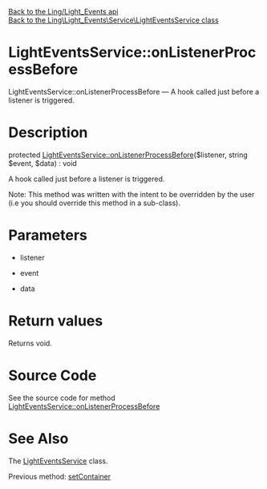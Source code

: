 [Back to the Ling/Light_Events api](https://github.com/lingtalfi/Light_Events/blob/master/doc/api/Ling/Light_Events.md)<br>
[Back to the Ling\Light_Events\Service\LightEventsService class](https://github.com/lingtalfi/Light_Events/blob/master/doc/api/Ling/Light_Events/Service/LightEventsService.md)


LightEventsService::onListenerProcessBefore
================



LightEventsService::onListenerProcessBefore — A hook called just before a listener is triggered.




Description
================


protected [LightEventsService::onListenerProcessBefore](https://github.com/lingtalfi/Light_Events/blob/master/doc/api/Ling/Light_Events/Service/LightEventsService/onListenerProcessBefore.md)($listener, string $event, $data) : void




A hook called just before a listener is triggered.

Note: This method was written with the intent to be overridden by the user (i.e you should override this method in a sub-class).



Parameters
================


- listener

    

- event

    

- data

    


Return values
================

Returns void.








Source Code
===========
See the source code for method [LightEventsService::onListenerProcessBefore](https://github.com/lingtalfi/Light_Events/blob/master/Service/LightEventsService.php#L157-L160)


See Also
================

The [LightEventsService](https://github.com/lingtalfi/Light_Events/blob/master/doc/api/Ling/Light_Events/Service/LightEventsService.md) class.

Previous method: [setContainer](https://github.com/lingtalfi/Light_Events/blob/master/doc/api/Ling/Light_Events/Service/LightEventsService/setContainer.md)<br>

